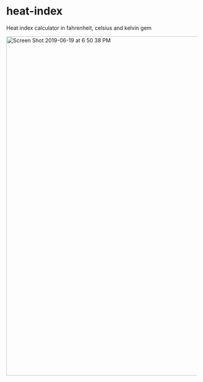 # heat-index
Heat index calculator in fahrenheit, celsius and kelvin gem

<img width="898" alt="Screen Shot 2019-06-19 at 6 50 38 PM" src="https://user-images.githubusercontent.com/12014839/59781194-ffd5f200-92c3-11e9-800c-6031e442fc8d.png">
